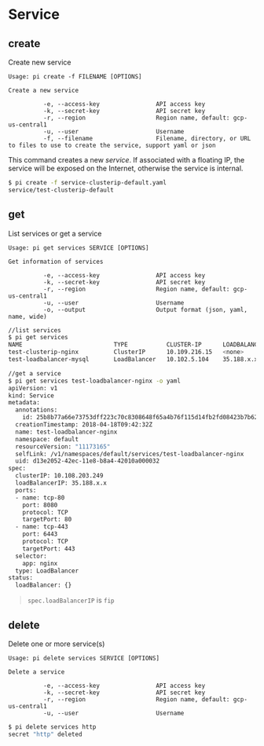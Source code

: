 # Service

create
------------------------------
Create new service

    Usage: pi create -f FILENAME [OPTIONS]

    Create a new service

              -e, --access-key                API access key
              -k, --secret-key                API secret key
              -r, --region                    Region name, default: gcp-us-central1
              -u, --user                      Username
              -f, --filename                  Filename, directory, or URL to files to use to create the service, support yaml or json

This command creates a new _service_. If associated with a floating IP, the service will be exposed on the Internet, otherwise the service is internal.

```sh
$ pi create -f service-clusterip-default.yaml
service/test-clusterip-default
```



get
------------------------------
List services or get a service


    Usage: pi get services SERVICE [OPTIONS]

    Get information of services

              -e, --access-key                API access key
              -k, --secret-key                API secret key
              -r, --region                    Region name, default: gcp-us-central1
              -u, --user                      Username
              -o, --output                    Output format (json, yaml, name, wide)

```sh
//list services
$ pi get services
NAME                          TYPE           CLUSTER-IP      LOADBALANCER-IP   PORT(S)             AGE
test-clusterip-nginx          ClusterIP      10.109.216.15   <none>            8080/TCP,8080/UDP   20m
test-loadbalancer-mysql       LoadBalancer   10.102.5.104    35.188.x.x        3306/TCP            26m

//get a service
$ pi get services test-loadbalancer-nginx -o yaml
apiVersion: v1
kind: Service
metadata:
  annotations:
    id: 25b8b77a66e73753dff223c70c8308648f65a4b76f115d14fb2fd08423b7b621
  creationTimestamp: 2018-04-18T09:42:32Z
  name: test-loadbalancer-nginx
  namespace: default
  resourceVersion: "11173165"
  selfLink: /v1/namespaces/default/services/test-loadbalancer-nginx
  uid: d13e2052-42ec-11e8-b8a4-42010a000032
spec:
  clusterIP: 10.108.203.249
  loadBalancerIP: 35.188.x.x
  ports:
  - name: tcp-80
    port: 8080
    protocol: TCP
    targetPort: 80
  - name: tcp-443
    port: 6443
    protocol: TCP
    targetPort: 443
  selector:
    app: nginx
  type: LoadBalancer
status:
  loadBalancer: {}
```

> `spec.loadBalancerIP` is `fip`



delete
------------------------------
Delete one or more service(s)

    Usage: pi delete services SERVICE [OPTIONS]

    Delete a service

              -e, --access-key                API access key
              -k, --secret-key                API secret key
              -r, --region                    Region name, default: gcp-us-central1
              -u, --user                      Username

```sh
$ pi delete services http
secret "http" deleted
```
